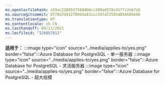 ```yaml
---
ms.openlocfilehash: c59ac22889375604b6cc289ad578c41f7c2eb7a5
ms.sourcegitcommit: 0770a7d91278043a83ccc597af25934854605e8b
ms.translationtype: HT
ms.contentlocale: zh-CN
ms.lasthandoff: 09/13/2021
ms.locfileid: "126057012"
---
```

**适用于：** :::image type="icon" source="../media/applies-to/yes.png" border="false":::Azure Database for PostgreSQL - 单一服务器 :::image type="icon" source="../media/applies-to/yes.png" border="false":::Azure Database for PostgreSQL - 灵活服务器 :::image type="icon" source="../media/applies-to/yes.png" border="false":::Azure Database for PostgreSQL - 超大规模

